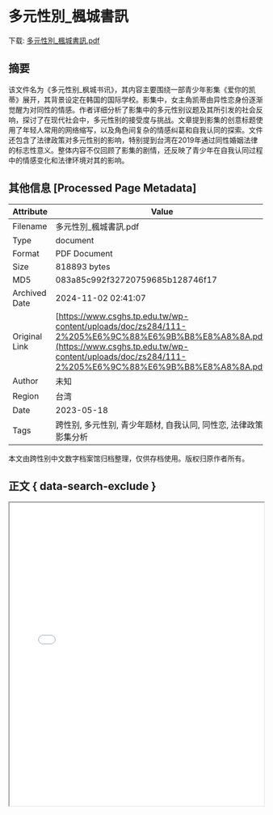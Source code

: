 # 多元性別_楓城書訊

<!-- tcd_download_link -->
下载: [多元性別_楓城書訊.pdf](多元性別_楓城書訊.pdf)
<!-- tcd_download_link_end -->

## 摘要

<!-- tcd_abstract -->
该文件名为《多元性别_枫城书讯》，其内容主要围绕一部青少年影集《爱你的凯蒂》展开，其背景设定在韩国的国际学校。影集中，女主角凯蒂由异性恋身份逐渐觉醒为对同性的情感。作者详细分析了影集中的多元性别议题及其所引发的社会反响，探讨了在现代社会中，多元性别的接受度与挑战。文章提到影集的创意标题使用了年轻人常用的网络缩写，以及角色间复杂的情感纠葛和自我认同的探索。文件还包含了法律政策对多元性别的影响，特别提到台湾在2019年通过同性婚姻法律的标志性意义。整体内容不仅回顾了影集的剧情，还反映了青少年在自我认同过程中的情感变化和法律环境对其的影响。

<!-- tcd_abstract_end -->

## 其他信息 [Processed Page Metadata]

| Attribute       | Value                                  |
|-----------------|----------------------------------------|
| Filename        | 多元性別_楓城書訊.pdf                             |
| Type            | document                                 |
| Format          | PDF Document                               |
| Size            | 818893 bytes                           |
| MD5             | 083a85c992f32720759685b128746f17                                  |
| Archived Date   | 2024-11-02 02:41:07                             |
| Original Link   | [https://www.csghs.tp.edu.tw/wp-content/uploads/doc/zs284/111-2%205%E6%9C%88%E6%9B%B8%E8%A8%8A.pdf](https://www.csghs.tp.edu.tw/wp-content/uploads/doc/zs284/111-2%205%E6%9C%88%E6%9B%B8%E8%A8%8A.pdf)                         |
| Author          | 未知                               |
| Region          | 台湾                               |
| Date            | 2023-05-18                                 |
| Tags            | 跨性别, 多元性别, 青少年题材, 自我认同, 同性恋, 法律政策, 影集分析                                 |

本文由跨性别中文数字档案馆归档整理，仅供存档使用。版权归原作者所有。


## 正文 { data-search-exclude }

<!-- tcd_main_text -->
<iframe src="../多元性別_楓城書訊.pdf" width="100%" height="600px">
    <p>无法显示PDF，请下载查看。</p>
</iframe>
<!-- tcd_main_text_end -->


